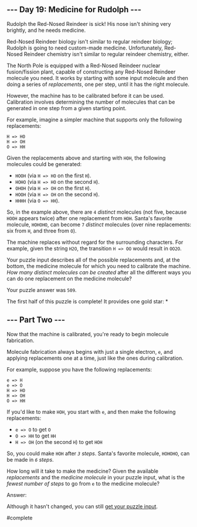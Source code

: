 \--- Day 19: Medicine for Rudolph ---
----------

Rudolph the Red-Nosed Reindeer is sick! His nose isn't shining very brightly, and he needs medicine.

Red-Nosed Reindeer biology isn't similar to regular reindeer biology; Rudolph is going to need custom-made medicine. Unfortunately, Red-Nosed Reindeer chemistry isn't similar to regular reindeer chemistry, either.

The North Pole is equipped with a Red-Nosed Reindeer nuclear fusion/fission plant, capable of constructing any Red-Nosed Reindeer molecule you need. It works by starting with some input molecule and then doing a series of *replacements*, one per step, until it has the right molecule.

However, the machine has to be calibrated before it can be used. Calibration involves determining the number of molecules that can be generated in one step from a given starting point.

For example, imagine a simpler machine that supports only the following replacements:

```
H => HO
H => OH
O => HH

```

Given the replacements above and starting with `HOH`, the following molecules could be generated:

* `HOOH` (via `H => HO` on the first `H`).
* `HOHO` (via `H => HO` on the second `H`).
* `OHOH` (via `H => OH` on the first `H`).
* `HOOH` (via `H => OH` on the second `H`).
* `HHHH` (via `O => HH`).

So, in the example above, there are `4` *distinct* molecules (not five, because `HOOH` appears twice) after one replacement from `HOH`. Santa's favorite molecule, `HOHOHO`, can become `7` *distinct* molecules (over nine replacements: six from `H`, and three from `O`).

The machine replaces without regard for the surrounding characters. For example, given the string `H2O`, the transition `H => OO` would result in `OO2O`.

Your puzzle input describes all of the possible replacements and, at the bottom, the medicine molecule for which you need to calibrate the machine. *How many distinct molecules can be created* after all the different ways you can do one replacement on the medicine molecule?

Your puzzle answer was `509`.

The first half of this puzzle is complete! It provides one gold star: \*

\--- Part Two ---
----------

Now that the machine is calibrated, you're ready to begin molecule fabrication.

Molecule fabrication always begins with just a single electron, `e`, and applying replacements one at a time, just like the ones during calibration.

For example, suppose you have the following replacements:

```
e => H
e => O
H => HO
H => OH
O => HH

```

If you'd like to make `HOH`, you start with `e`, and then make the following replacements:

* `e => O` to get `O`
* `O => HH` to get `HH`
* `H => OH` (on the second `H`) to get `HOH`

So, you could make `HOH` after *`3` steps*. Santa's favorite molecule, `HOHOHO`, can be made in *`6` steps*.

How long will it take to make the medicine? Given the available *replacements* and the *medicine molecule* in your puzzle input, what is the *fewest number of steps* to go from `e` to the medicine molecule?

Answer:

Although it hasn't changed, you can still [get your puzzle input](19/input).

#complete
